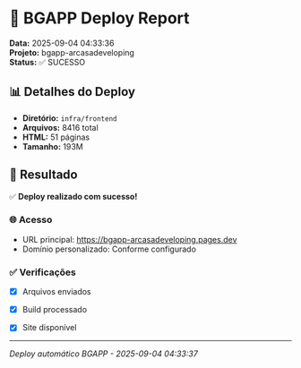 # 🚀 BGAPP Deploy Report

**Data:** 2025-09-04 04:33:36  
**Projeto:** bgapp-arcasadeveloping  
**Status:** ✅ SUCESSO

## 📊 Detalhes do Deploy

- **Diretório:** `infra/frontend`
- **Arquivos:** 8416 total
- **HTML:** 51 páginas
- **Tamanho:** 193M

## 🎯 Resultado

✅ **Deploy realizado com sucesso!**

### 🌐 Acesso
- URL principal: https://bgapp-arcasadeveloping.pages.dev
- Domínio personalizado: Conforme configurado

### ✅ Verificações
- [x] Arquivos enviados
- [x] Build processado
- [x] Site disponível


---

*Deploy automático BGAPP - 2025-09-04 04:33:37*
